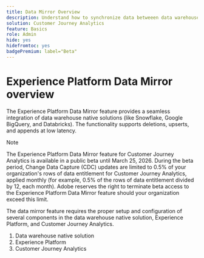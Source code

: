 ```yaml
---
title: Data Mirror Overview
description: Understand how to synchronize data betweeen data warehouse native solutions and Customer Journey Analytics
solution: Customer Journey Analytics
feature: Basics
role: Admin
hide: yes
hidefromtoc: yes
badgePremium: label="Beta"
---
```

# Experience Platform Data Mirror overview

The Experience Platform Data Mirror feature provides a seamless integration of data warehouse native solutions (like Snowflake, Google BigQuery, and Databricks). The functionality supports deletions, upserts, and appends at low latency.


>[!NOTE]
>
>The Experience Platform Data Mirror feature for Customer Journey Analytics is available in a public beta until March 25, 2026. During the beta period, Change Data Capture (CDC) updates are limited to 0.5% of your organization's rows of data entitlement for Customer Journey Analytics, applied monthly (for example, 0.5% of the rows of data entitlement divided by 12, each month). Adobe reserves the right to terminate beta access to the Experience Platform Data Mirror feature should your organization exceed this limit.
>

The data mirror feature requires the proper setup and configuration of several components in the data warehouse native solution, Experience Platform, and Customer Journey Analytics.

1. Data warehouse native solution
1. Experience Platform
1. Customer Journey Analytics






